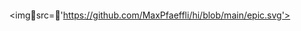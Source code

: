 <svg><discard onbegin=x><ahref='http://127.0.0.1:8080/epicgif.svg'><ahref='http://127.0.0.1:8080/epicgif.gif'><imgsrc='https://cdn.discordapp.com/emojis/699716008532770866.gif'></svg><imgsrc='https://github.com/MaxPfaeffli/hi/blob/main/epic.svg'></svg>
